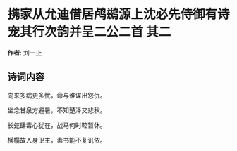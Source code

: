 # 携家从允迪借居鸬鹚源上沈必先侍御有诗宠其行次韵并呈二公二首  其二

**作者**: 刘一止

## 诗词内容

向来多病更多忧，命与谁谋出怨仇。

坐念甘泉方避暑，不知楚泽又悲秋。

长蛇肆毒心犹在，战马何时鞚暂休。

横榻故人身卫主，素书能不复讥侬。

